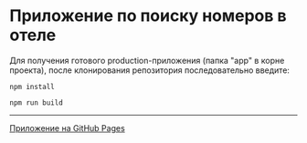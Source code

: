 # **Приложение по поиску номеров в отеле**

Для получения готового production-приложения (папка "app" в корне проекта), 
после клонирования репозитория последовательно введите:
```
npm install
```
```
npm run build
```
---
[Приложение на GitHub Pages](https://klimanovnik.github.io/metalamp-task-2/)